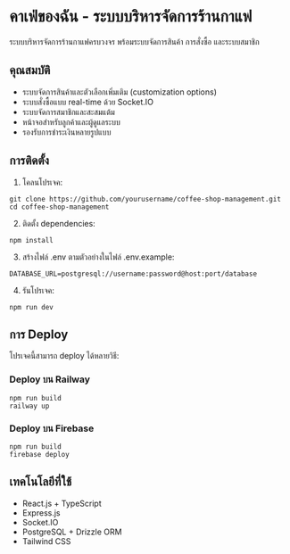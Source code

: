 # คาเฟ่ของฉัน - ระบบบริหารจัดการร้านกาแฟ

ระบบบริหารจัดการร้านกาแฟครบวงจร พร้อมระบบจัดการสินค้า การสั่งซื้อ และระบบสมาชิก

## คุณสมบัติ

- ระบบจัดการสินค้าและตัวเลือกเพิ่มเติม (customization options)
- ระบบสั่งซื้อแบบ real-time ด้วย Socket.IO
- ระบบจัดการสมาชิกและสะสมแต้ม
- หน้าจอสำหรับลูกค้าและผู้ดูแลระบบ
- รองรับการชำระเงินหลายรูปแบบ

## การติดตั้ง

1. โคลนโปรเจค:
```
git clone https://github.com/yourusername/coffee-shop-management.git
cd coffee-shop-management
```

2. ติดตั้ง dependencies:
```
npm install
```

3. สร้างไฟล์ .env ตามตัวอย่างในไฟล์ .env.example:
```
DATABASE_URL=postgresql://username:password@host:port/database
```

4. รันโปรเจค:
```
npm run dev
```

## การ Deploy

โปรเจคนี้สามารถ deploy ได้หลายวิธี:

### Deploy บน Railway

```
npm run build
railway up
```

### Deploy บน Firebase

```
npm run build
firebase deploy
```

## เทคโนโลยีที่ใช้

- React.js + TypeScript
- Express.js
- Socket.IO
- PostgreSQL + Drizzle ORM
- Tailwind CSS